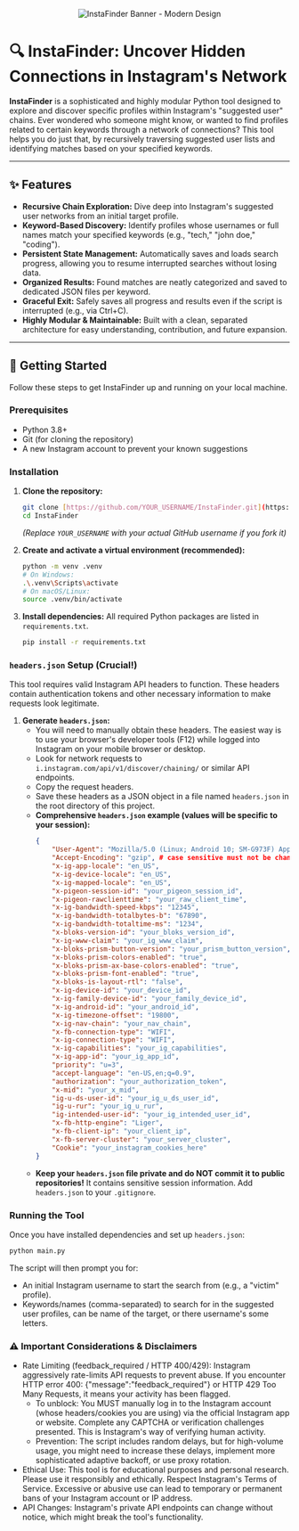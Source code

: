 <p align="center">
  <img src="https://placehold.co/800x250/3498db/ecf0f1?font=Montserrat&text=InstaFinder%0AUncover+Connections" alt="InstaFinder Banner - Modern Design">
</p>

# 🔍 InstaFinder: Uncover Hidden Connections in Instagram's Network

**InstaFinder** is a sophisticated and highly modular Python tool designed to explore and discover specific profiles within Instagram's "suggested user" chains. Ever wondered who someone might know, or wanted to find profiles related to certain keywords through a network of connections? This tool helps you do just that, by recursively traversing suggested user lists and identifying matches based on your specified keywords.

---

## ✨ Features

* **Recursive Chain Exploration:** Dive deep into Instagram's suggested user networks from an initial target profile.
* **Keyword-Based Discovery:** Identify profiles whose usernames or full names match your specified keywords (e.g., "tech," "john doe," "coding").
* **Persistent State Management:** Automatically saves and loads search progress, allowing you to resume interrupted searches without losing data.
* **Organized Results:** Found matches are neatly categorized and saved to dedicated JSON files per keyword.
* **Graceful Exit:** Safely saves all progress and results even if the script is interrupted (e.g., via Ctrl+C).
* **Highly Modular & Maintainable:** Built with a clean, separated architecture for easy understanding, contribution, and future expansion.

---

## 🚀 Getting Started

Follow these steps to get InstaFinder up and running on your local machine.

### Prerequisites

* Python 3.8+
* Git (for cloning the repository)
* A new Instagram account to prevent your known suggestions
### Installation

1.  **Clone the repository:**
    ```bash
    git clone [https://github.com/YOUR_USERNAME/InstaFinder.git](https://github.com/YOUR_USERNAME/InstaFinder.git)
    cd InstaFinder
    ```
    *(Replace `YOUR_USERNAME` with your actual GitHub username if you fork it)*

2.  **Create and activate a virtual environment (recommended):**
    ```bash
    python -m venv .venv
    # On Windows:
    .\.venv\Scripts\activate
    # On macOS/Linux:
    source .venv/bin/activate
    ```

3.  **Install dependencies:**
    All required Python packages are listed in `requirements.txt`.
    ```bash
    pip install -r requirements.txt
    ```

### `headers.json` Setup (Crucial!)

This tool requires valid Instagram API headers to function. These headers contain authentication tokens and other necessary information to make requests look legitimate.

1.  **Generate `headers.json`:**
    * You will need to manually obtain these headers. The easiest way is to use your browser's developer tools (F12) while logged into Instagram on your mobile browser or desktop.
    * Look for network requests to `i.instagram.com/api/v1/discover/chaining/` or similar API endpoints.
    * Copy the request headers.
    * Save these headers as a JSON object in a file named `headers.json` in the root directory of this project.
    * **Comprehensive `headers.json` example (values will be specific to your session):**
        ```json
        {
            "User-Agent": "Mozilla/5.0 (Linux; Android 10; SM-G973F) AppleWebKit/537.36 (KHTML, like Gecko) Chrome/91.0.4472.101 Mobile Safari/537.36",
            "Accept-Encoding": "gzip", # case sensitive must not be changed
            "x-ig-app-locale": "en_US",
            "x-ig-device-locale": "en_US",
            "x-ig-mapped-locale": "en_US",
            "x-pigeon-session-id": "your_pigeon_session_id",
            "x-pigeon-rawclienttime": "your_raw_client_time",
            "x-ig-bandwidth-speed-kbps": "12345",
            "x-ig-bandwidth-totalbytes-b": "67890",
            "x-ig-bandwidth-totaltime-ms": "1234",
            "x-bloks-version-id": "your_bloks_version_id",
            "x-ig-www-claim": "your_ig_www_claim",
            "x-bloks-prism-button-version": "your_prism_button_version",
            "x-bloks-prism-colors-enabled": "true",
            "x-bloks-prism-ax-base-colors-enabled": "true",
            "x-bloks-prism-font-enabled": "true",
            "x-bloks-is-layout-rtl": "false",
            "x-ig-device-id": "your_device_id",
            "x-ig-family-device-id": "your_family_device_id",
            "x-ig-android-id": "your_android_id",
            "x-ig-timezone-offset": "19800",
            "x-ig-nav-chain": "your_nav_chain",
            "x-fb-connection-type": "WIFI",
            "x-ig-connection-type": "WIFI",
            "x-ig-capabilities": "your_ig_capabilities",
            "x-ig-app-id": "your_ig_app_id",
            "priority": "u=3",
            "accept-language": "en-US,en;q=0.9",
            "authorization": "your_authorization_token",
            "x-mid": "your_x_mid",
            "ig-u-ds-user-id": "your_ig_u_ds_user_id",
            "ig-u-rur": "your_ig_u_rur",
            "ig-intended-user-id": "your_ig_intended_user_id",
            "x-fb-http-engine": "Liger",
            "x-fb-client-ip": "your_client_ip",
            "x-fb-server-cluster": "your_server_cluster",
            "Cookie": "your_instagram_cookies_here"
        }
        ```
    * **Keep your `headers.json` file private and do NOT commit it to public repositories!** It contains sensitive session information. Add `headers.json` to your `.gitignore`.

### Running the Tool

Once you have installed dependencies and set up `headers.json`:

```bash
python main.py
```

The script will then prompt you for:
 * An initial Instagram username to start the search from (e.g., a "victim" profile).
 * Keywords/names (comma-separated) to search for in the suggested user profiles, can be name of the target, or there username's some letters.

### ⚠️ Important Considerations & Disclaimers
 * Rate Limiting (feedback_required / HTTP 400/429):
   Instagram aggressively rate-limits API requests to prevent abuse. If you encounter HTTP error 400: {"message":"feedback_required"} or HTTP 429 Too Many Requests, it means your activity has been flagged.
   * To unblock: You MUST manually log in to the Instagram account (whose headers/cookies you are using) via the official Instagram app or website. Complete any CAPTCHA or verification challenges presented. This is Instagram's way of verifying human activity.
   * Prevention: The script includes random delays, but for high-volume usage, you might need to increase these delays, implement more sophisticated adaptive backoff, or use proxy rotation.
 * Ethical Use: This tool is for educational purposes and personal research. Please use it responsibly and ethically. Respect Instagram's Terms of Service. Excessive or abusive use can lead to temporary or permanent bans of your Instagram account or IP address.
 * API Changes: Instagram's private API endpoints can change without notice, which might break the tool's functionality.


